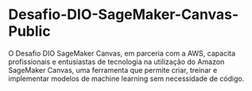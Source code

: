 # Desafio-DIO-SageMaker-Canvas-Public
O Desafio DIO SageMaker Canvas, em parceria com a AWS, capacita profissionais e entusiastas de tecnologia na utilização do Amazon SageMaker Canvas, uma ferramenta que permite criar, treinar e implementar modelos de machine learning sem necessidade de código.

